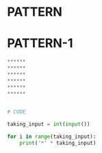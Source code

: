 # PATTERN

# PATTERN-1
```python
******
******
******
******
******
******


# CODE

taking_input = int(input())

for i in range(taking_input):
    print('*' * taking_input)
```
